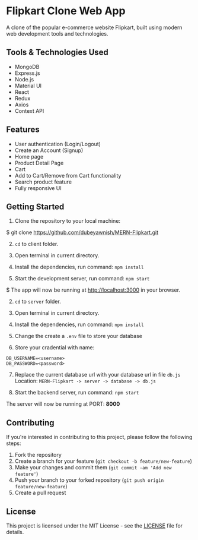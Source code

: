# Flipkart Clone Web App
A clone of the popular e-commerce website Flipkart, built using modern web development tools and technologies.

## Tools & Technologies Used
- MongoDB
- Express.js
- Node.js
- Material UI
- React
- Redux
- Axios
- Context API

## Features
- User authentication (Login/Logout)
- Create an Account (Signup)
- Home page
- Product Detail Page
- Cart
- Add to Cart/Remove from Cart functionality
- Search product feature
- Fully responsive UI

## Getting Started

1. Clone the repository to your local machine:

$ git clone https://github.com/dubeyawnish/MERN-Flipkart.git

2. ```cd``` to client folder.

3. Open terminal in current directory.

4. Install the dependencies, run command:  ``` npm install ```

5. Start the development server, run command:  ``` npm start ```

$ The app will now be running at [http://localhost:3000](http://localhost:3000) in your browser.

2. ```cd``` to `server` folder.

3. Open terminal in current directory.

4. Install the dependencies, run command:  ``` npm install ```

5. Change the create a ```.env``` file to store your database <username> <password>

6. Store your cradential with name: 
```
DB_USERNAME=<username>
DB_PASSWORD=<password>
```
7. Replace the current database url with your database url in file ```db.js```
Location: ```MERN-Flipkart -> server -> database -> db.js```

5. Start the backend server, run command:  ``` npm start ```

The server will now be running at PORT: **8000**

## Contributing

If you're interested in contributing to this project, please follow the following steps:

1. Fork the repository
2. Create a branch for your feature (`git checkout -b feature/new-feature`)
3. Make your changes and commit them (`git commit -am 'Add new feature'`)
4. Push your branch to your forked repository (`git push origin feature/new-feature`)
5. Create a pull request

## License

This project is licensed under the MIT License - see the [LICENSE](LICENSE) file for details.
